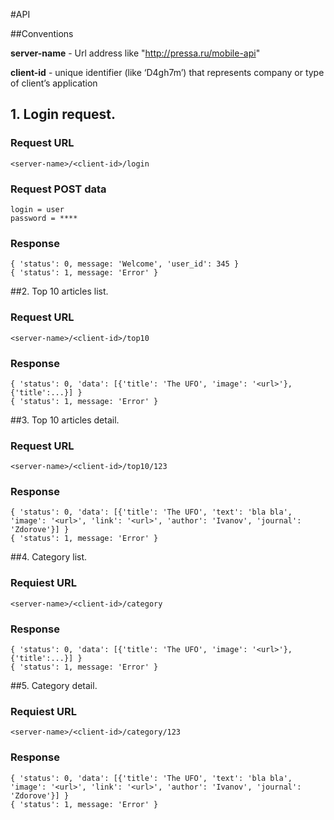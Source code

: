 #API

##Conventions

**server-name** - Url address like "http://pressa.ru/mobile-api"

**client-id** - unique identifier (like ‘D4gh7m’) that represents company or type of client’s application  


## 1. Login request.

### Request URL

    <server-name>/<client-id>/login

### Request POST data

    login = user
    password = ****

### Response

    { 'status': 0, message: 'Welcome', 'user_id': 345 }
    { 'status': 1, message: 'Error' }


##2. Top 10 articles list.

### Request URL

    <server-name>/<client-id>/top10

### Response

    { 'status': 0, 'data': [{'title': 'The UFO', 'image': '<url>'}, {'title':...}] }
    { 'status': 1, message: 'Error' }


##3. Top 10 articles detail.

### Request URL

    <server-name>/<client-id>/top10/123

### Response

    { 'status': 0, 'data': [{'title': 'The UFO', 'text': 'bla bla', 'image': '<url>', 'link': '<url>', 'author': 'Ivanov', 'journal': 'Zdorove'}] }
    { 'status': 1, message: 'Error' }


##4. Category list.

### Requiest URL

    <server-name>/<client-id>/category

### Response

    { 'status': 0, 'data': [{'title': 'The UFO', 'image': '<url>'}, {'title':...}] }
    { 'status': 1, message: 'Error' }


##5. Category detail.

### Requiest URL

    <server-name>/<client-id>/category/123

### Response

    { 'status': 0, 'data': [{'title': 'The UFO', 'text': 'bla bla', 'image': '<url>', 'link': '<url>', 'author': 'Ivanov', 'journal': 'Zdorove'}] }
    { 'status': 1, message: 'Error' }





